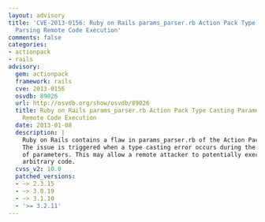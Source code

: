 ```yaml
---
layout: advisory
title: 'CVE-2013-0156: Ruby on Rails params_parser.rb Action Pack Type Casting Parameter
  Parsing Remote Code Execution'
comments: false
categories:
- actionpack
- rails
advisory:
  gem: actionpack
  framework: rails
  cve: 2013-0156
  osvdb: 89026
  url: http://osvdb.org/show/osvdb/89026
  title: Ruby on Rails params_parser.rb Action Pack Type Casting Parameter Parsing
    Remote Code Execution
  date: 2013-01-08
  description: |
    Ruby on Rails contains a flaw in params_parser.rb of the Action Pack.
    The issue is triggered when a type casting error occurs during the parsing
    of parameters. This may allow a remote attacker to potentially execute
    arbitrary code.
  cvss_v2: 10.0
  patched_versions:
  - ~> 2.3.15
  - ~> 3.0.19
  - ~> 3.1.10
  - '>= 3.2.11'
---
```

